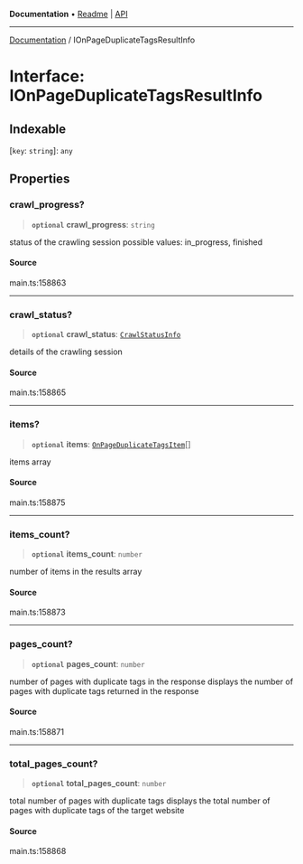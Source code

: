**Documentation** • [Readme](../README.md) \| [API](../globals.md)

***

[Documentation](../README.md) / IOnPageDuplicateTagsResultInfo

# Interface: IOnPageDuplicateTagsResultInfo

## Indexable

 \[`key`: `string`\]: `any`

## Properties

### crawl\_progress?

> **`optional`** **crawl\_progress**: `string`

status of the crawling session
possible values: in_progress, finished

#### Source

main.ts:158863

***

### crawl\_status?

> **`optional`** **crawl\_status**: [`CrawlStatusInfo`](../classes/CrawlStatusInfo.md)

details of the crawling session

#### Source

main.ts:158865

***

### items?

> **`optional`** **items**: [`OnPageDuplicateTagsItem`](../classes/OnPageDuplicateTagsItem.md)[]

items array

#### Source

main.ts:158875

***

### items\_count?

> **`optional`** **items\_count**: `number`

number of items in the results array

#### Source

main.ts:158873

***

### pages\_count?

> **`optional`** **pages\_count**: `number`

number of pages with duplicate tags in the response
displays the number of pages with duplicate tags returned in the response

#### Source

main.ts:158871

***

### total\_pages\_count?

> **`optional`** **total\_pages\_count**: `number`

total number of pages with duplicate tags
displays the total number of pages with duplicate tags of the target website

#### Source

main.ts:158868
